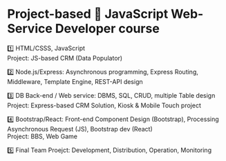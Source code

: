 # Project-based 🎲 JavaScript Web-Service Developer course

1️⃣ HTML/CSSS, JavaScript  
   Project: JS-based CRM (Data Populator)  
   
2️⃣ Node.js/Express: Asynchronous programming, Express Routing, Middleware, Template Engine, REST-API design  

3️⃣ DB Back-end / Web service: DBMS, SQL, CRUD, multiple Table design  
   Project: Express-based CRM Solution, Kiosk & Mobile Touch project  
   
4️⃣ Bootstrap/React: Front-end Component Design (Bootstrap), Processing Asynchronous Request (JS), Bootstrap dev (React)  
   Project: BBS, Web Game  
   
5️⃣ Final Team Proejct: Development, Distribution, Operation, Monitoring  
